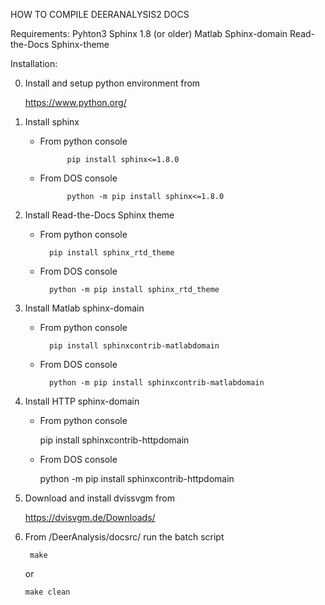 HOW TO COMPILE DEERANALYSIS2 DOCS

Requirements: 
	Pyhton3
	Sphinx 1.8 (or older)
	Matlab Sphinx-domain
	Read-the-Docs Sphinx-theme
	
Installation:

0) Install and setup python environment from

    https://www.python.org/

1) Install sphinx

    - From python console
            
                pip install sphinx<=1.8.0
    - From DOS console
    
                python -m pip install sphinx<=1.8.0

3) Install Read-the-Docs Sphinx theme

    - From python console
    
            pip install sphinx_rtd_theme
    - From DOS console
    
            python -m pip install sphinx_rtd_theme

2) Install Matlab sphinx-domain

    - From python console
    
            pip install sphinxcontrib-matlabdomain
    - From DOS console
    
            python -m pip install sphinxcontrib-matlabdomain
	
3) Install HTTP sphinx-domain
	
    - From python console
    
        pip install sphinxcontrib-httpdomain
    - From DOS console		
    
        python -m pip install sphinxcontrib-httpdomain
		
4) Download and install dvissvgm from

	https://dvisvgm.de/Downloads/
		
5) From /DeerAnalysis/docsrc/ run the batch script

        make
    or
    
       make clean